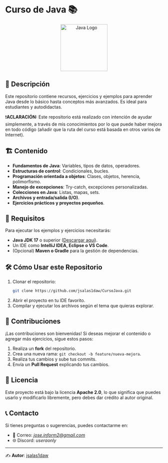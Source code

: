 # Curso de Java 📚

<p align="center">
  <img src="https://upload.wikimedia.org/wikipedia/en/3/30/Java_programming_language_logo.svg" alt="Java Logo" width="150">
</p>

## 📌 Descripción
Este repositorio contiene recursos, ejercicios y ejemplos para aprender Java desde lo básico hasta conceptos más avanzados. Es ideal para estudiantes y autodidactas.  

❗**ACLARACIÓN:** Este repositorio está realizado con intención de ayudar simplemente, a través de mis conocimientos por lo que puede haber mejora en todo código (añadir que la ruta del curso está basada en otros varios de Internet).

## 🏗 Contenido
- **Fundamentos de Java**: Variables, tipos de datos, operadores.
- **Estructuras de control**: Condicionales, bucles.
- **Programación orientada a objetos**: Clases, objetos, herencia, polimorfismo.
- **Manejo de excepciones**: Try-catch, excepciones personalizadas.
- **Colecciones en Java**: Listas, mapas, sets.
- **Archivos y entrada/salida (I/O)**.
- **Ejercicios prácticos y proyectos pequeños**.

## 🚀 Requisitos
Para ejecutar los ejemplos y ejercicios necesitarás:
- **Java JDK 17** o superior ([Descargar aquí](https://www.oracle.com/java/technologies/javase-downloads.html)).
- Un IDE como **IntelliJ IDEA, Eclipse o VS Code**.
- (Opcional) **Maven o Gradle** para la gestión de dependencias.

## 🛠 Cómo Usar este Repositorio
1. Clonar el repositorio:
   ```bash
   git clone https://github.com/jsalas1daw/CursoJava.git
   ```
2. Abrir el proyecto en tu IDE favorito.
3. Compilar y ejecutar los archivos según el tema que quieras explorar.

## 🤝 Contribuciones
¡Las contribuciones son bienvenidas! Si deseas mejorar el contenido o agregar más ejercicios, sigue estos pasos:
1. Realiza un **fork** del repositorio.
2. Crea una nueva rama: `git checkout -b feature/nueva-mejora`.
3. Realiza tus cambios y sube tus commits.
4. Envía un **Pull Request** explicando tus cambios.

## 📜 Licencia
Este proyecto está bajo la licencia **Apache 2.0**, lo que significa que puedes usarlo y modificarlo libremente, pero debes dar crédito al autor original.

## 📞 Contacto
Si tienes preguntas o sugerencias, puedes contactarme en:
- 📧 Correo: *jose.inform2@gmail.com*
- 🌐 Discord: *useraonly*

---
✍️ **Autor**: [jsalas1daw](https://github.com/jsalas1daw)
